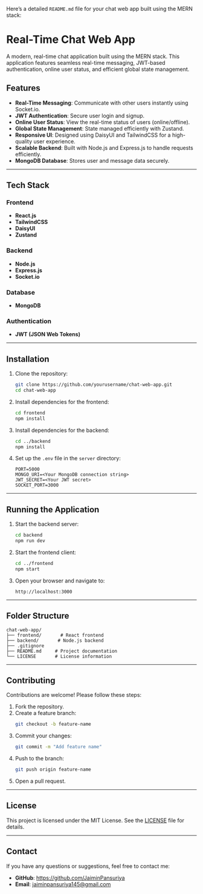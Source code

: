 Here’s a detailed `README.md` file for your chat web app built using the MERN stack:  

# Real-Time Chat Web App

A modern, real-time chat application built using the MERN stack. This application features seamless real-time messaging, JWT-based authentication, online user status, and efficient global state management.

## Features


- **Real-Time Messaging**: Communicate with other users instantly using Socket.io.
- **JWT Authentication**: Secure user login and signup.
- **Online User Status**: View the real-time status of users (online/offline).
- **Global State Management**: State managed efficiently with Zustand.
- **Responsive UI**: Designed using DaisyUI and TailwindCSS for a high-quality user experience.
- **Scalable Backend**: Built with Node.js and Express.js to handle requests efficiently.
- **MongoDB Database**: Stores user and message data securely.

---

## Tech Stack

### Frontend
- **React.js**
- **TailwindCSS**
- **DaisyUI**
- **Zustand**

### Backend
- **Node.js**
- **Express.js**
- **Socket.io**

### Database
- **MongoDB**

### Authentication
- **JWT (JSON Web Tokens)**

---

## Installation

1. Clone the repository:
   ```bash
   git clone https://github.com/yourusername/chat-web-app.git
   cd chat-web-app
   ```

2. Install dependencies for the frontend:
   ```bash
   cd frontend
   npm install
   ```

3. Install dependencies for the backend:
   ```bash
   cd ../backend
   npm install
   ```

4. Set up the `.env` file in the `server` directory:
   ```plaintext
   PORT=5000
   MONGO_URI=<Your MongoDB connection string>
   JWT_SECRET=<Your JWT secret>
   SOCKET_PORT=3000
   ```

---

## Running the Application

1. Start the backend server:
   ```bash
   cd backend
   npm run dev
   ```

2. Start the frontend client:
   ```bash
   cd ../frontend
   npm start
   ```

3. Open your browser and navigate to:
   ```
   http://localhost:3000
   ```

---

## Folder Structure

```plaintext
chat-web-app/
├── frontend/       # React frontend
├── backend/       # Node.js backend
├── .gitignore
├── README.md     # Project documentation
└── LICENSE       # License information
```

---

## Contributing

Contributions are welcome! Please follow these steps:

1. Fork the repository.
2. Create a feature branch:
   ```bash
   git checkout -b feature-name
   ```
3. Commit your changes:
   ```bash
   git commit -m "Add feature name"
   ```
4. Push to the branch:
   ```bash
   git push origin feature-name
   ```
5. Open a pull request.

---

## License

This project is licensed under the MIT License. See the [LICENSE](LICENSE) file for details.

---

## Contact

If you have any questions or suggestions, feel free to contact me:

- **GitHub**:  https://github.com/JaiminPansuriya
- **Email**: jaiminpansuriya145@gmail.com
```
